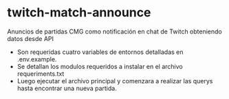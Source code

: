 # twitch-match-announce
Anuncios de partidas CMG como notificación en chat de Twitch obteniendo datos desde API

- Son requeridas cuatro variables de entornos detalladas en .env.example.
- Se detallan los modulos requeridos a instalar en el archivo requeriments.txt
- Luego ejecutar el archivo principal y comenzara a realizar las querys hasta encontrar una nueva partida.

